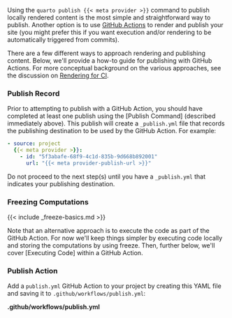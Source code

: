 Using the `quarto publish {{< meta provider >}}` command to publish locally rendered content is the most simple and straightforward way to publish. Another option is to use [GitHub Actions](https://docs.github.com/en/actions) to render and publish your site (you might prefer this if you want execution and/or rendering to be automatically triggered from commits).

There are a few different ways to approach rendering and publishing content. Below, we'll provide a how-to guide for publishing with GitHub Actions. For more conceptual background on the various approaches, see the discussion on [Rendering for CI](ci.qmd#rendering-for-ci).

### Publish Record

Prior to attempting to publish with a GitHub Action, you should have completed at least one publish using the [Publish Command] (described immediately above). This publish will create a `_publish.yml` file that records the publishing destination to be used by the GitHub Action. For example:

``` yaml
- source: project
  {{< meta provider >}}:
    - id: "5f3abafe-68f9-4c1d-835b-9d668b892001"
      url: "{{< meta provider-publish-url >}}"
```

Do not proceed to the next step(s) until you have a `_publish.yml` that indicates your publishing destination.

### Freezing Computations

{{< include _freeze-basics.md >}}

Note that an alternative approach is to execute the code as part of the GitHub Action. For now we'll keep things simpler by executing code locally and storing the computations by using freeze. Then, further below, we'll cover [Executing Code] within a GitHub Action.

### Publish Action

Add a `publish.yml` GitHub Action to your project by creating this YAML file and saving it to `.github/workflows/publish.yml`:

**.github/workflows/publish.yml**


